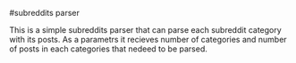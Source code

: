 #subreddits parser

This is a simple subreddits parser that can parse each subreddit category with its posts.
As a parametrs it recieves number of categories and number of posts in each categories that nedeed to be parsed.
